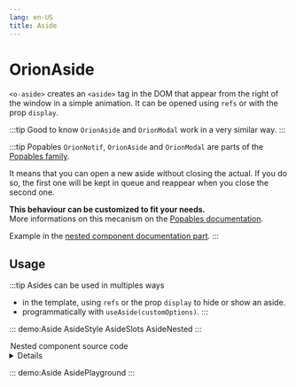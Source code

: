 ```yaml
---
lang: en-US
title: Aside
---
```


# OrionAside

`<o-aside>` creates an `<aside>` tag in the DOM that appear from the right of the window in a simple animation.
It can be opened using `refs` or with the prop `display`.

:::tip Good to know
`OrionAside` and `OrionModal` work in a very similar way.
:::

:::tip Popables
`OrionNotif`, `OrionAside` and `OrionModal` are parts of the [Popables family](../guide/the-popables.md).

It means that you can open a new aside without closing the actual. If you do so, the first one will be kept in queue and reappear when you close the second one.

**This behaviour can be customized to fit your needs.**\
More informations on this mecanism on the [Popables documentation](../guide/the-popables.md).

Example in the [nested component documentation part](#programmatic-aside-nested-component).
:::

## Usage

:::tip Asides can be used in multiples ways

- in the template, using `refs` or the prop `display` to hide or show an aside.
- programmatically with `useAside(customOptions)`.
:::

::: demo:Aside
AsideStyle
AsideSlots
AsideNested
:::

<summary class="flat-source-code">
<legend>Nested component source code</legend>
<details>

@[code vue{50}](../../packages/Aside/docs/NestedComp.vue)

</details>
</summary>

::: demo:Aside
AsidePlayground
:::

<attribute-table/>
